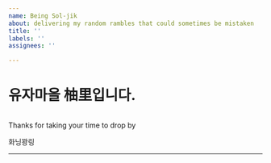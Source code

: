 ```yaml
---
name: Being Sol-jik
about: delivering my random rambles that could sometimes be mistaken
title: ''
labels: ''
assignees: ''

---
```


<!DOCTYPE html>
<html>
<head>
<meta charset="utf-8">
<title>goldyuzutown.com</title>
</head>
<h1>유자마을 柚里입니다.</h1>
<img scr="C:\Users\USER\Pictures"/>
<p>Thanks for taking your time to drop by</p>
<p>화닝꽝링</p>
<hr>
</body>
</html>
